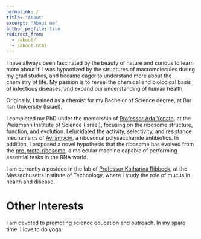 ```yaml
---
permalink: /
title: "About"
excerpt: "About me"
author_profile: true
redirect_from: 
  - /about/
  - /about.html
---
```


I have allways been fascinated by the beauty of nature and curious to learn more about it! I was hypnotized by the structures of macromolecules during my grad studies, and became eager to understand more about the chemistry of life. My passion is to reveal the chemical and biolocigal basis of infectious diseases, and expand our understanding of human health. 

Originally, I trained as a chemist for my Bachelor of Science degree, at Bar Ilan University (Israel). 

I completed my PhD under the mentorship of [Professor Ada Yonath](http://www.weizmann.ac.il/sb/Pages/Yonath/), at the Weizmann Institute of Science (Israel), focusing on the ribosome structure, function, and evolution. I elucidated the activity, selectivity, and resistance mechanisms of [Avilamycin](https://www.pnas.org/content/113/44/E6796), a ribosomal polysaccharide antibiotics. In addition, I proposed a novel hypothesis that the ribosome has evolved from the [pre-proto-ribosome](https://www.ncbi.nlm.nih.gov/pmc/articles/PMC3158926/), a molecular machine capable of performing essential tasks in the RNA world. 

I am currently a postdoc in the lab of [Professor Katharina Ribbeck](http://biogels.mit.edu), at the Massachusetts Institute of Technology, where I study the role of mucus in health and disease. 

Other Interests
======
I am devoted to promoting science education and outreach. 
In my spare time, I love to do yoga. 

